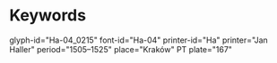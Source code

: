 # Keywords
glyph-id="Ha-04_0215"
font-id="Ha-04"
printer-id="Ha"
printer="Jan Haller"
period="1505–1525"
place="Kraków"
PT plate="167"

